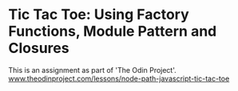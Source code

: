 # Tic Tac Toe: Using Factory Functions, Module Pattern and Closures

This is an assignment as part of 'The Odin Project'.
www.theodinproject.com/lessons/node-path-javascript-tic-tac-toe